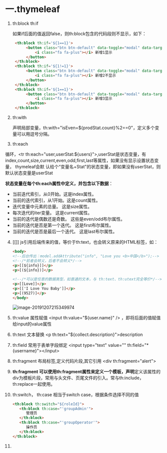 # 一.thymeleaf

1. th:block th:if

   如果if后面的值返回false，则th:block包含的代码段则不显示，如下：

   ```html
    <th:block th:if='${1==1}'>
         <button class="btn btn-default" data-toggle="modal" data-target="#myModal">
             <i class="fa fa-plus"></i> 新增1显示
         </button>
    </th:block>
    <th:block th:if='${1!=1}'>
         <button class="btn btn-default" data-toggle="modal" data-target="#myModal">
             <i class="fa fa-plus"></i> 新增2不显示
         </button>
    </th:block>
    <th:block th:if='${1==1}'>
         <button class="btn btn-default" data-toggle="modal" data-target="#myModal">
             <i class="fa fa-plus"></i> 新增3显示
         </button>
    </th:block>	
   ```

2. th:with

   声明局部变量，th:with="isEven=${prodStat.count}%2==0"，定义多个变量可以用逗号分隔。

3.   th:each

   循环，\<tr th:each="user,userStat:${users}">,userStat是状态变量，有 index,count,size,current,even,odd,first,last等属性，如果没有显示设置状态变量，   thymeleaf会默 认给个“变量名+Stat"的状态变量，即如果没有userStat，则默认状态变量是userStat

   **状态变量在每个th:each属性中定义，并包含以下数据**： 

   - 当前迭代索引，从0开始。这是index属性。 
   - 当前的迭代索引，从1开始。这是count属性。 
   - 迭代变量中元素的总量。 这是size属性。 
   - 每次迭代的iter变量。 这是current属性。 
   - 当前的迭代是偶数还是奇数。 这些是even/odd布尔属性。 
   - 当前的迭代是否是第⼀个迭代。 这是first布尔属性。 
   - 当前的迭代是否是最后⼀个迭代。 这是last布尔属性。

4. [[]]      js引用后端传来的值，等价于th:text，也会转义原来的HTML标签，如：

   ```HTML
   <body>
   <!--后台传出：model.addAttribute("info", "Love you <b>中国</b>");-->
   <!--/*前者会转义，后者不会转义*/-->
   <p>[[${info}]]</p>
   <p>[(${info})]</p>
    
   <!--/*可以是任意的数据类型，如普通的文本，与 th:text、th:utext完全等价*/-->
   <p>[[Love]]</p>
   <p>[['I Love You Baby']]</p>
   <p>[(9527)]</p>
   </body>
   ```

   ![image-20191207215349974](/Users/jack/Desktop/md/images/image-20191207215349974.png)

5. th:value 属性赋值 \<input th:value="${user.name}" /> ，即将后面的值赋值给input的value属性

6. th:text 文本替换 \<p th:text="${collect.description}">description

7. th:field 常用于表单字段绑定 \<input type="text" value="" th:field="*{username}">\</input>

8. th:fragment 布局标签,定义代码片段,其它引用 \<div th:fragment="alert">

9. **th:fragment  可以使用th:fragment属性来定义一个模板，声明**定义该属性的div为模板片段，常用与头文件、页尾文件的引入。常与th:include，th:replace一起使用。

10. th:switch， th:case        相当于switch case，根据条件选择不同的值

    ```HTML
    <th:block th:switch="${roleId}">
       <th:block th:case="'groupAdmin'">
          管理员
       </th:block>
       <th:block th:case="'groupOperator'">
          操作员
       </th:block>
    </th:block>
    ```

11. 





















